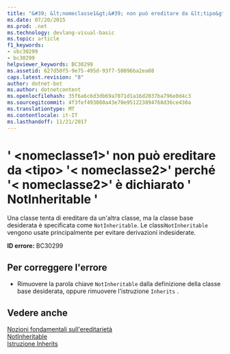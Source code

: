 ```yaml
---
title: "&#39; &lt;nomeclasse1&gt;&#39; non può ereditare da &lt;tipo&gt; &#39;&lt; nomeclasse2&gt;&#39; perché &#39;&lt; nomeclasse2&gt;&#39; è dichiarato &#39; NotInheritable &#39;"
ms.date: 07/20/2015
ms.prod: .net
ms.technology: devlang-visual-basic
ms.topic: article
f1_keywords:
- vbc30299
- bc30299
helpviewer_keywords: BC30299
ms.assetid: 627d50f5-9e75-495d-93f7-50096ba2ea08
caps.latest.revision: "8"
author: dotnet-bot
ms.author: dotnetcontent
ms.openlocfilehash: 35f6a6c6d3db69a7071d1a16d2037ba796e0d4c3
ms.sourcegitcommit: 4f3fef493080a43e70e951223894768d36ce430a
ms.translationtype: MT
ms.contentlocale: it-IT
ms.lasthandoff: 11/21/2017
---
```

# <a name="39ltclassname1gt39-cannot-inherit-from-lttypegt-39ltclassname2gt39-because-39ltclassname2gt39-is-declared-39notinheritable39"></a>&#39; &lt;nomeclasse1&gt;&#39; non può ereditare da &lt;tipo&gt; &#39;&lt; nomeclasse2&gt;&#39; perché &#39;&lt; nomeclasse2&gt;&#39; è dichiarato &#39; NotInheritable &#39;
Una classe tenta di ereditare da un'altra classe, ma la classe base desiderata è specificata come `NotInheritable`. Le classi`NotInheritable` vengono usate principalmente per evitare derivazioni indesiderate.  
  
 **ID errore:** BC30299  
  
## <a name="to-correct-this-error"></a>Per correggere l'errore  
  
-   Rimuovere la parola chiave `NotInheritable` dalla definizione della classe base desiderata, oppure rimuovere l'istruzione `Inherits` .  
  
## <a name="see-also"></a>Vedere anche  
 [Nozioni fondamentali sull'ereditarietà](../../visual-basic/programming-guide/language-features/objects-and-classes/inheritance-basics.md)  
 [NotInheritable](../../visual-basic/language-reference/modifiers/notinheritable.md)  
 [Istruzione Inherits](../../visual-basic/language-reference/statements/inherits-statement.md)
